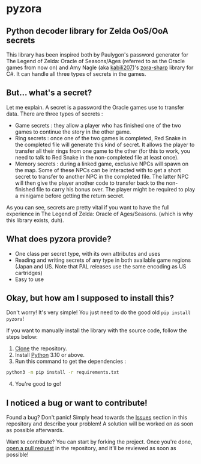 # pyzora
## Python decoder library for Zelda OoS/OoA secrets

This library has been inspired both by Paulygon's password generator for
The Legend of Zelda: Oracle of Seasons/Ages (referred to as the Oracle games from now on) and Amy Nagle 
(aka [kabili207](https://github.com/kabili207))'s [zora-sharp](https://github.com/kabili207/zora-sharp) 
library for C#. It can handle all three types of secrets in the games.

## But... what's a secret?

Let me explain. A secret is a password the Oracle games use to transfer data.
There are three types of secrets : 
<ul>
    <li>Game secrets : they allow a player who has finished 
    one of the two games to continue the story in the other game.</li>
    <li>Ring secrets : once one of the two games is completed, Red Snake in the completed file
will generate this kind of secret. It allows the player to transfer all their rings from one game
to the other (for this to work, you need to talk to Red Snake in the non-completed file at least once).</li>
    <li>Memory secrets : during a linked game, exclusive NPCs will spawn on the map. Some of these
NPCs can be interacted with to get a short secret to transfer to another NPC in the
completed file. The latter NPC will then give the player another code to transfer back to
the non-finished file to carry his bonus over. The player might be required to play a minigame
before getting the return secret.</li>
</ul>

As you can see, secrets are pretty vital if you want to have the full experience in
The Legend of Zelda: Oracle of Ages/Seasons. (which is why this library exists, duh).

## What does pyzora provide?

<ul>
    <li>One class per secret type, with its own attributes and uses</li>
    <li>Reading and writing secrets of any type in both available game regions (Japan and US. Note that PAL releases use the same encoding as US cartridges)</li>
    <li>Easy to use</li>
</ul>

## Okay, but how am I supposed to install this?

Don't worry! It's very simple! You just need to do the good old `pip install pyzora`!

If you want to manually install the library with the source code, follow the steps below:

<ol>
    <li><a href="https://docs.github.com/en/repositories/creating-and-managing-repositories/cloning-a-repository">Clone</a> the repository.</li>
    <li>Install <a href="https://python.org/downloads">Python</a> 3.10 or above.</li>
    <li>Run this command to get the dependencies :</li>
</ol>

```bash
python3 -m pip install -r requirements.txt
```

<ol start="4">
    <li>You're good to go!</li>
</ol>

## I noticed a bug or want to contribute!

Found a bug? Don't panic! Simply head towards the [Issues](https://github.com/fortwoone/pyzora/issues) section in this repository and describe your problem! A solution will be worked on as soon as possible afterwards.

Want to contribute? You can start by forking the project. Once you're done, <a href="https://github.com/fortwoone/pyzora/pulls">open a pull request</a> in the repository, and it'll be reviewed as soon as possible!
